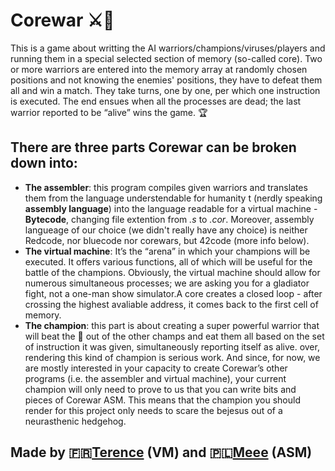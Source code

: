 # Corewar ⚔️🤺

This is a game about writting the AI warriors/champions/viruses/players and running them in a special selected section of memory (so-called core). Two or more warriors are entered into the memory array at randomly chosen positions and not knowing the enemies' positions, they have to defeat them all and win a match. They take turns, one by one, per which one instruction is executed. The end ensues when all the processes are dead; the last warrior reported to be “alive” wins the game. 🏆
 


## There are three parts Corewar can be broken down into:
* **The assembler**: this program compiles given warriors and translates them from the language understendable for humanity t (nerdly speaking **assembly language**) into the language readable for a virtual machine - **Bytecode**, changing file extention from _.s_ to _.cor_. Moreover, assembly langueage of our choice (we didn't really have any choice) is neither Redcode, nor bluecode nor corewars, but 42code (more info below).
* **The virtual machine**: It’s the “arena” in which your champions will be executed.
It offers various functions, all of which will be useful for the battle of the champions.
Obviously, the virtual machine should allow for numerous simultaneous processes;
we are asking you for a gladiator fight, not a one-man show simulator.A core creates a closed loop - after crossing the
	highest avaliable address, it comes back to the first cell of memory.
* **The champion**: this part is about creating a super powerful warrior that will beat the 💩 out of the other champs and eat them all based on the set of instruction it was given, simultaneously reporting itself as alive.  over, rendering this kind of champion is serious work. And since, for now, we
are mostly interested in your capacity to create Corewar’s other programs (i.e. the
assembler and virtual machine), your current champion will only need to prove to
us that you can write bits and pieces of Corewar ASM. This means that the champion
you should render for this project only needs to scare the bejesus out of a
neurasthenic hedgehog.

## Made by 🇫🇷[Terence](https://github.com/tle-huu) (VM) and 🇵🇱[Meee](https://github.com/psprawka) (ASM)
</br>
